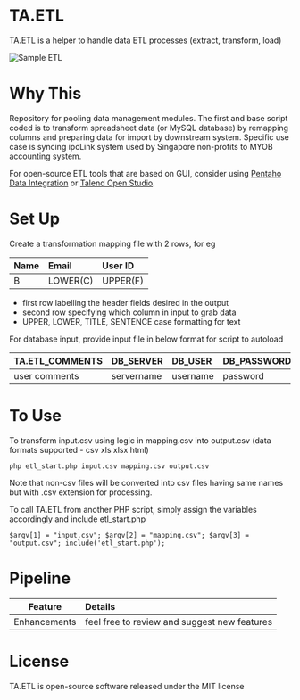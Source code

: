 # TA.ETL
TA.ETL is a helper to handle data ETL processes (extract, transform, load)

![Sample ETL](https://github.com/tebelorg/TA.ETL/raw/master/sample.png)

# Why This
Repository for pooling data management modules. The first and base script coded is to transform spreadsheet data (or MySQL database) by remapping columns and preparing data for import by downstream system. Specific use case is syncing ipcLink system used by Singapore non-profits to MYOB accounting system.

For open-source ETL tools that are based on GUI, consider using [Pentaho Data Integration](http://community.pentaho.com/projects/data-integration/) or [Talend Open Studio](https://www.talend.com/download/talend-open-studio#t4).

# Set Up
Create a transformation mapping file with 2 rows, for eg

Name|Email|User ID
:---|:----|:--
B|LOWER(C)|UPPER(F)

- first row labelling the header fields desired in the output
- second row specifying which column in input to grab data
- UPPER, LOWER, TITLE, SENTENCE case formatting for text

For database input, provide input file in below format for script to autoload

TA.ETL_COMMENTS|DB_SERVER|DB_USER|DB_PASSWORD|DB_NAME|DB_TABLE
:--------------|:--------|:------|:----------|:------|:-------
user comments|servername|username|password|database|tablename

# To Use
To transform input.csv using logic in mapping.csv into output.csv (data formats supported - csv xls xlsx html)
```
php etl_start.php input.csv mapping.csv output.csv
```
Note that non-csv files will be converted into csv files having same names but with .csv extension for processing.

To call TA.ETL from another PHP script, simply assign the variables accordingly and include etl_start.php
```
$argv[1] = "input.csv"; $argv[2] = "mapping.csv"; $argv[3] = "output.csv"; include('etl_start.php');
```

# Pipeline
Feature|Details
:-----:|:------
Enhancements|feel free to review and suggest new features

# License
TA.ETL is open-source software released under the MIT license
